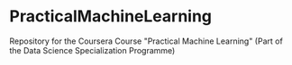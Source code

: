 PracticalMachineLearning
========================

Repository for the Coursera Course "Practical Machine Learning" (Part of the Data Science Specialization Programme)
